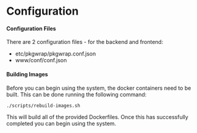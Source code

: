 Configuration
=============

#### Configuration Files
There are 2 configuration files - for the backend and frontend:

- etc/pkgwrap/pkgwrap.conf.json
- www/conf/conf.json

#### Building Images
Before you can begin using the system, the docker containers need to be built.  This can be done running the following command:

    ./scripts/rebuild-images.sh

This will build all of the provided Dockerfiles.  Once this has successfully completed you can begin using the system.